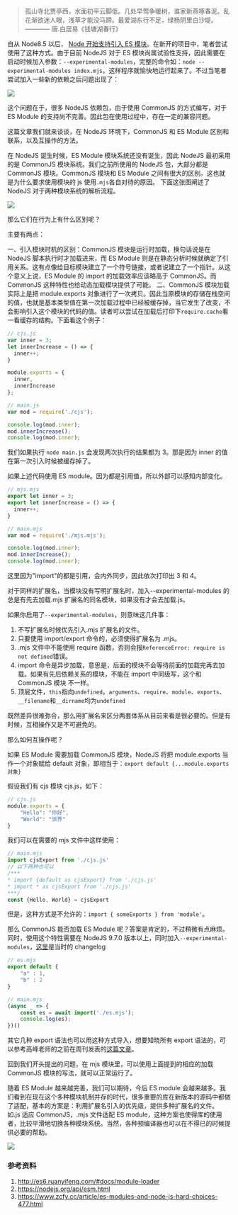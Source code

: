 > 孤山寺北贾亭西，水面初平云脚低。几处早莺争暖树，谁家新燕啄春泥。乱花渐欲迷人眼，浅草才能没马蹄。最爱湖东行不足，绿杨阴里白沙堤。 ———— 唐.白居易《钱塘湖春行》

自从 Node8.5 以后， [Node 开始支持引入 ES 模块](https://github.com/nodejs/node/blob/master/doc/changelogs/CHANGELOG_V8.md#8.5.0)。在新开的项目中，笔者尝试使用了这种方式。由于目前 NodeJS 对于 ES 模块尚属试验性支持，因此需要在启动时候加入参数：`--experimental-modules`，完整的命令如：`node --experimental-modules index.mjs`。这样程序就愉快地运行起来了。不过当笔者尝试加入一些新的依赖之后问题出现了：

![](https://p0.ssl.qhimg.com/t01000138a5b171d59b.png)

这个问题在于，很多 NodeJS 依赖包，由于使用 CommonJS 的方式编写，对于 ES Module 的支持尚不完善。因此包在使用过程中，存在一定的兼容问题。

这篇文章我们就来谈谈，在 NodeJS 环境下，CommonJS 和 ES Module 区别和联系，以及互操作的方法。

在 NodeJS 诞生时候，ES Module 模块系统还没有诞生，因此 NodeJS 最初采用的是 CommonJS 模块系统。我们之前所使用的 NodeJS 包，大部分都是 CommonJS 模块。CommonJS 模块和 ES Module 之间有很大的区别。这也就是为什么要求使用模块的 js 使用`.mjs`各自对待的原因。 下面这张图阐述了 NodeJS 对于两种模块系统的解析流程。

![](https://p1.ssl.qhimg.com/t0194077ced433a626b.png)

那么它们在行为上有什么区别呢？

主要有两点：

一、引入模块时机的区别：CommonJS 模块是运行时加载，换句话说是在 NodeJS 脚本执行时才加载进来，而 ES Module 则是在静态分析时候就确定了引用关系。这有点像给目标模块建立了一个符号链接，或者说建立了一个指针。从这个意义上说，ES Module 的 import 的加载效率应该略高于 CommonJS。而 CommonJS 这种特性也给动态加载模块提供了可能。
二、CommonJS 模块加载实际上是把 module.exports 对象进行了一次拷贝。因此当原模块的存储在栈空间的值，也就是基本类型值在第一次加载过程中已经被缓存掉，当它发生了改变，不会影响引入这个模块的代码的值。读者可以尝试在加载后打印下`require.cache`看一看缓存的结构。下面看这个例子：

```JavaScript
// cjs.js
var inner = 3;
let innerIncrease = () => {
  inner++;
}

module.exports = {
  inner,
  innerIncrease
};
```

```JavaScript
// main.js
var mod = require('./cjs');

console.log(mod.inner);
mod.innerIncrease();
console.log(mod.inner);
```

我们如果执行 `node main.js` 会发现两次执行的结果都为 3。那是因为 inner 的值在第一次引入时候被缓存掉了。

如果上述代码使用 ES module。因为都是引用值，所以外部可以感知内部变化。

```JavaScript
// mjs.mjs
export let inner = 3;
export let innerIncrease = () => {
  inner++;
}
```

```JavaScript
// main.mjs
var mod = require('./mjs.mjs');

console.log(mod.inner);
mod.innerIncrease();
console.log(mod.inner);
```

这里因为"import"的都是引用，会内外同步，因此依次打印出 3 和 4。

对于同样的扩展名，当模块没有写明扩展名时，加入--experimental-modules 的总是有先去加载.mjs 扩展名的同名模块，如果没有才会去加载.js。

如果你启用了`--experimental-modules`，则意味这几件事：

1. 不写扩展名时候优先引入.mjs 扩展名的文件。
1. 只要使用 import/export 命令的，必须使得扩展名为 .mjs。
1. .mjs 文件中不能使用 require 函数，否则会报`ReferenceError: require is not defined`错误。
1. import 命令是异步加载，意思是，后面的模块不会等待前面的加载完再去加载。如果有先后依赖关系的模块，不能在 import 中同级写，这个和 CommonJS 模块 不一样。
1. 顶层文件，`this`指向`undefined`。`arguments`、`require`、`module`、`exports`、`__filename`和`__dirname`均为`undefined`

既然差异很难弥合，那么用扩展名来区分两套体系从目前来看是很必要的。但是有时候，互相操作又是不可避免的。

那么如何互操作呢？

如果 ES Module 需要加载 CommonJS 模块，NodeJS 将把 module.exports 当作一个对象赋给 default 对象，即相当于：`export default {...module.exports 对象}`

假设我们有 cjs 模块 cjs.js，如下：

```JavaScript
// cjs.js
module.exports = {
    "Hello": "你好",
    "World": "世界"
}
```

我们可以在需要的 mjs 文件中这样使用：

```JavaScript
// main.mjs
import cjsExport from './cjs.js'
// 以下两种也可以
/***
* import {default as cjsExport} from './cjs.js'
* import * as cjsExport from './cjs.js'
***/
const {Hello, World} = cjsExport
```

但是，这种方式是不允许的：`import { someExports } from 'module'`。

那么 CommonJS 能否加载 ES Module 呢？答案是肯定的，不过稍微有点麻烦。同时，使用这个特性需要在 NodeJS 9.7.0 版本以上，同时加入`--experimental-modules`，[这里](https://github.com/nodejs/node/blob/master/doc/changelogs/CHANGELOG_V9.md#9.7.0)是当时的 changelog

```Javascript
// es.mjs
export default {
    "a" : 1,
    "b" : 2
}
```

```Javascript
// main.mjs
(async _ => {
    const es = await import('./es.mjs');
    console.log(es);
})()
```

其它几种 export 语法也可以用这种方式导入，想要知晓所有 export 语法的，可以参考高峰老师的之前在周刊发表的[这篇文章](https://mp.weixin.qq.com/s/bIU_FvesizFJ3D_6KWRPHA)。

回到我们开头提出的问题，在 mjs 模块里，可以使用上面提到的相应的加载 CommonJS 模块的写法，就可以正常运行了。

随着 ES Module 越来越完善，我们可以期待，今后 ES module 会越来越多。我们看到在现在这个多种模块机制并存的时代，很多重要的库在新版本的源码中都做了适配，基本的方案是：利用扩展名引入的优先级，提供多种扩展名的文件。如.js 适应 CommonJS，.mjs 文件适配 ES module，这种方案也使得库的使用者，比较平滑地切换各种模块系统。当然，各种预编译器也可以在不得已的时候提供必要的帮助。

![](https://p3.ssl.qhimg.com/t0176aec319809a43b5.png)

### 参考资料

1. http://es6.ruanyifeng.com/#docs/module-loader
2. https://nodejs.org/api/esm.html
3. https://www.zcfy.cc/article/es-modules-and-node-js-hard-choices-477.html
